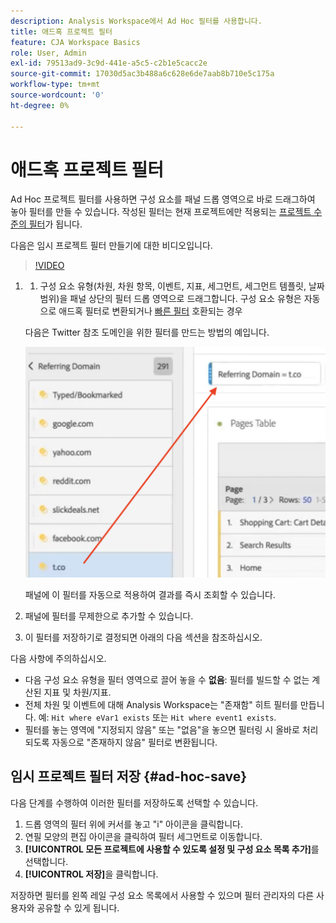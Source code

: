 ```yaml
---
description: Analysis Workspace에서 Ad Hoc 필터를 사용합니다.
title: 애드혹 프로젝트 필터
feature: CJA Workspace Basics
role: User, Admin
exl-id: 79513ad9-3c9d-441e-a5c5-c2b1e5cacc2e
source-git-commit: 17030d5ac3b488a6c628e6de7aab8b710e5c175a
workflow-type: tm+mt
source-wordcount: '0'
ht-degree: 0%

---
```


# 애드혹 프로젝트 필터

Ad Hoc 프로젝트 필터를 사용하면 구성 요소를 패널 드롭 영역으로 바로 드래그하여 놓아 필터를 만들 수 있습니다. 작성된 필터는 현재 프로젝트에만 적용되는 [프로젝트 수준의 필터](https://experienceleague.adobe.com/docs/analytics-platform/using/cja-components/cja-filters/quick-filters.html)가 됩니다.

다음은 임시 프로젝트 필터 만들기에 대한 비디오입니다.

>[!VIDEO](https://video.tv.adobe.com/v/23978/?quality=12)


1. 
   1. 구성 요소 유형(차원, 차원 항목, 이벤트, 지표, 세그먼트, 세그먼트 템플릿, 날짜 범위)을 패널 상단의 필터 드롭 영역으로 드래그합니다. 구성 요소 유형은 자동으로 애드혹 필터로 변환되거나 [빠른 필터](/help/components/filters/quick-filters.md) 호환되는 경우

   다음은 Twitter 참조 도메인을 위한 필터를 만드는 방법의 예입니다.

   ![](assets/ad-hoc1.png)

   패널에 이 필터를 자동으로 적용하여 결과를 즉시 조회할 수 있습니다.

1. 패널에 필터를 무제한으로 추가할 수 있습니다.
1. 이 필터를 저장하기로 결정되면 아래의 다음 섹션을 참조하십시오.

다음 사항에 주의하십시오.

* 다음 구성 요소 유형을 필터 영역으로 끌어 놓을 수 **없음**: 필터를 빌드할 수 없는 계산된 지표 및 차원/지표.
* 전체 차원 및 이벤트에 대해 Analysis Workspace는 &quot;존재함&quot; 히트 필터를 만듭니다. 예: `Hit where eVar1 exists` 또는 `Hit where event1 exists`.
* 필터를 놓는 영역에 &quot;지정되지 않음&quot; 또는 &quot;없음&quot;을 놓으면 필터링 시 올바로 처리되도록 자동으로 &quot;존재하지 않음&quot; 필터로 변환됩니다.

## 임시 프로젝트 필터 저장 {#ad-hoc-save}

다음 단계를 수행하여 이러한 필터를 저장하도록 선택할 수 있습니다.

1. 드롭 영역의 필터 위에 커서를 놓고 &quot;i&quot; 아이콘을 클릭합니다.
1. 연필 모양의 편집 아이콘을 클릭하여 필터 세그먼트로 이동합니다.
1. **[!UICONTROL 모든 프로젝트에 사용할 수 있도록 설정 및 구성 요소 목록 추가]**&#x200B;를 선택합니다.
1. **[!UICONTROL 저장]**&#x200B;을 클릭합니다.

저장하면 필터를 왼쪽 레일 구성 요소 목록에서 사용할 수 있으며 필터 관리자의 다른 사용자와 공유할 수 있게 됩니다.

